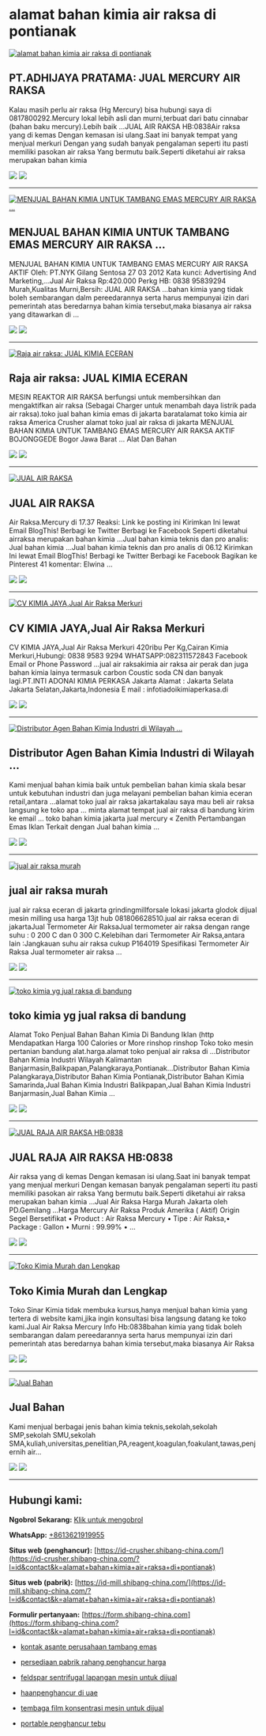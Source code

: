 # alamat bahan kimia air raksa di pontianak

<a href="https://swt.shibang-china.com/?l=id&img&k=alamat+bahan+kimia+air+raksa+di+pontianak" target="_blank">![alamat bahan kimia air raksa di pontianak](http://static.shibang-china.com/all-800x300/518.jpg)</a>

## PT.ADHIJAYA PRATAMA: JUAL MERCURY AIR RAKSA
Kalau masih perlu air raksa (Hg Mercury) bisa hubungi saya di 0817800292.Mercury lokal lebih asli dan murni,terbuat dari batu cinnabar (bahan baku mercury).Lebih baik …JUAL AIR RAKSA HB:0838Air raksa yang di kemas Dengan kemasan isi ulang.Saat ini banyak tempat yang menjual merkuri Dengan yang sudah banyak pengalaman seperti itu pasti memiliki pasokan air raksa Yang bermutu baik.Seperti diketahui air raksa merupakan bahan kimia


<a href="https://whatsapp.shibangsoft.com/WhatsApp.php" target="_blank" title="WhatsApp">![](http://static.shibang-china.com/icon/whatsapp.png)</a> <a href="https://swt.shibang-china.com/?l=id&icon&k=alamat+bahan+kimia+air+raksa+di+pontianak" target="_blank">![](http://static.shibang-china.com/icon/chat-id.png)</a>

---

<a href="https://swt.shibang-china.com/?l=id&img&k=alamat+bahan+kimia+air+raksa+di+pontianak" target="_blank">![MENJUAL BAHAN KIMIA UNTUK TAMBANG EMAS MERCURY AIR RAKSA …](http://static.shibang-china.com/all-800x300/762.jpg)</a>

## MENJUAL BAHAN KIMIA UNTUK TAMBANG EMAS MERCURY AIR RAKSA …
MENJUAL BAHAN KIMIA UNTUK TAMBANG EMAS MERCURY AIR RAKSA AKTIF Oleh: PT.NYK Gilang Sentosa 27 03 2012 Kata kunci: Advertising And Marketing,…Jual Air Raksa Rp:420.000 Perkg HB: 0838 95839294 Murah,Kualitas Murni,Bersih: JUAL AIR RAKSA …bahan kimia yang tidak boleh sembarangan dalm pereedarannya serta harus mempunyai izin dari pemerintah atas beredarnya bahan kimia tersebut,maka biasanya air raksa yang ditawarkan di …


<a href="https://whatsapp.shibangsoft.com/WhatsApp.php" target="_blank" title="WhatsApp">![](http://static.shibang-china.com/icon/whatsapp.png)</a> <a href="https://swt.shibang-china.com/?l=id&icon&k=alamat+bahan+kimia+air+raksa+di+pontianak" target="_blank">![](http://static.shibang-china.com/icon/chat-id.png)</a>

---

<a href="https://swt.shibang-china.com/?l=id&img&k=alamat+bahan+kimia+air+raksa+di+pontianak" target="_blank">![Raja air raksa: JUAL KIMIA ECERAN](http://static.shibang-china.com/all-800x300/389.jpg)</a>

## Raja air raksa: JUAL KIMIA ECERAN
MESIN REAKTOR AIR RAKSA berfungsi untuk membersihkan dan mengaktifkan air raksa (Sebagai Charger untuk menambah daya listrik pada air raksa).toko jual bahan kimia emas di jakarta baratalamat toko kimia air raksa America Crusher alamat toko jual air raksa di jakarta MENJUAL BAHAN KIMIA UNTUK TAMBANG EMAS MERCURY AIR RAKSA AKTIF BOJONGGEDE Bogor Jawa Barat … Alat Dan Bahan


<a href="https://whatsapp.shibangsoft.com/WhatsApp.php" target="_blank" title="WhatsApp">![](http://static.shibang-china.com/icon/whatsapp.png)</a> <a href="https://swt.shibang-china.com/?l=id&icon&k=alamat+bahan+kimia+air+raksa+di+pontianak" target="_blank">![](http://static.shibang-china.com/icon/chat-id.png)</a>

---

<a href="https://swt.shibang-china.com/?l=id&img&k=alamat+bahan+kimia+air+raksa+di+pontianak" target="_blank">![JUAL AIR RAKSA](http://static.shibang-china.com/all-800x300/1252.jpg)</a>

## JUAL AIR RAKSA
Air Raksa.Mercury di 17.37 Reaksi: Link ke posting ini Kirimkan Ini lewat Email BlogThis! Berbagi ke Twitter Berbagi ke Facebook Seperti diketahui airraksa merupakan bahan kimia …Jual bahan kimia teknis dan pro analis: Jual bahan kimia …Jual bahan kimia teknis dan pro analis di 06.12 Kirimkan Ini lewat Email BlogThis! Berbagi ke Twitter Berbagi ke Facebook Bagikan ke Pinterest 41 komentar: Elwina …


<a href="https://whatsapp.shibangsoft.com/WhatsApp.php" target="_blank" title="WhatsApp">![](http://static.shibang-china.com/icon/whatsapp.png)</a> <a href="https://swt.shibang-china.com/?l=id&icon&k=alamat+bahan+kimia+air+raksa+di+pontianak" target="_blank">![](http://static.shibang-china.com/icon/chat-id.png)</a>

---

<a href="https://swt.shibang-china.com/?l=id&img&k=alamat+bahan+kimia+air+raksa+di+pontianak" target="_blank">![CV KIMIA JAYA,Jual Air Raksa Merkuri](http://static.shibang-china.com/all-800x300/824.jpg)</a>

## CV KIMIA JAYA,Jual Air Raksa Merkuri
CV KIMIA JAYA,Jual Air Raksa Merkuri 420ribu Per Kg,Cairan Kimia Merkuri,Hubungi: 0838 9583 9294 WHATSAPP:082311572843 Facebook Email or Phone Password …jual air raksakimia air raksa air perak dan juga bahan kimia lainya termasuk carbon Coustic soda CN dan banyak lagi.PT.INTI ADONAI KIMIA PERKASA Jakarta Alamat : Jakarta Selata Jakarta Selatan,Jakarta,Indonesia E mail : infotiadoikimiaperkasa.di


<a href="https://whatsapp.shibangsoft.com/WhatsApp.php" target="_blank" title="WhatsApp">![](http://static.shibang-china.com/icon/whatsapp.png)</a> <a href="https://swt.shibang-china.com/?l=id&icon&k=alamat+bahan+kimia+air+raksa+di+pontianak" target="_blank">![](http://static.shibang-china.com/icon/chat-id.png)</a>

---

<a href="https://swt.shibang-china.com/?l=id&img&k=alamat+bahan+kimia+air+raksa+di+pontianak" target="_blank">![Distributor Agen Bahan Kimia Industri di Wilayah …](http://static.shibang-china.com/all-800x300/513.jpg)</a>

## Distributor Agen Bahan Kimia Industri di Wilayah …
Kami menjual bahan kimia baik untuk pembelian bahan kimia skala besar untuk kebutuhan industri dan juga melayani pembelian bahan kimia eceran retail,antara …alamat toko jual air raksa jakartakalau saya mau beli air raksa langsung ke toko apa … minta alamat tempat jual air raksa di bandung kirim ke email … toko bahan kimia jakarta jual mercury « Zenith Pertambangan Emas Iklan Terkait dengan Jual bahan kimia …


<a href="https://whatsapp.shibangsoft.com/WhatsApp.php" target="_blank" title="WhatsApp">![](http://static.shibang-china.com/icon/whatsapp.png)</a> <a href="https://swt.shibang-china.com/?l=id&icon&k=alamat+bahan+kimia+air+raksa+di+pontianak" target="_blank">![](http://static.shibang-china.com/icon/chat-id.png)</a>

---

<a href="https://swt.shibang-china.com/?l=id&img&k=alamat+bahan+kimia+air+raksa+di+pontianak" target="_blank">![jual air raksa murah](http://static.shibang-china.com/all-800x300/868.jpg)</a>

## jual air raksa murah
jual air raksa eceran di jakarta grindingmillforsale lokasi jakarta glodok dijual mesin milling usa harga 13jt hub 081806628510.jual air raksa eceran di jakartaJual Termometer Air RaksaJual termometer air raksa dengan range suhu : 0 200 C dan 0 300 C.Kelebihan dari Termometer Air Raksa,antara lain :Jangkauan suhu air raksa cukup P164019 Spesifikasi Termometer Air Raksa Jual termometer air raksa …


<a href="https://whatsapp.shibangsoft.com/WhatsApp.php" target="_blank" title="WhatsApp">![](http://static.shibang-china.com/icon/whatsapp.png)</a> <a href="https://swt.shibang-china.com/?l=id&icon&k=alamat+bahan+kimia+air+raksa+di+pontianak" target="_blank">![](http://static.shibang-china.com/icon/chat-id.png)</a>

---

<a href="https://swt.shibang-china.com/?l=id&img&k=alamat+bahan+kimia+air+raksa+di+pontianak" target="_blank">![toko kimia yg jual raksa di bandung](http://static.shibang-china.com/all-800x300/154.jpg)</a>

## toko kimia yg jual raksa di bandung
Alamat Toko Penjual Bahan Bahan Kimia Di Bandung Iklan (http Mendapatkan Harga 100 Calories or More rinshop rinshop Toko toko mesin pertanian bandung alat.harga.alamat toko penjual air raksa di …Distributor Bahan Kimia Industri Wilayah Kalimantan Banjarmasin,Balikpapan,Palangkaraya,Pontianak…Distributor Bahan Kimia Palangkaraya,Distributor Bahan Kimia Pontianak,Distributor Bahan Kimia Samarinda,Jual Bahan Kimia Industri Balikpapan,Jual Bahan Kimia Industri Banjarmasin,Jual Bahan Kimia …


<a href="https://whatsapp.shibangsoft.com/WhatsApp.php" target="_blank" title="WhatsApp">![](http://static.shibang-china.com/icon/whatsapp.png)</a> <a href="https://swt.shibang-china.com/?l=id&icon&k=alamat+bahan+kimia+air+raksa+di+pontianak" target="_blank">![](http://static.shibang-china.com/icon/chat-id.png)</a>

---

<a href="https://swt.shibang-china.com/?l=id&img&k=alamat+bahan+kimia+air+raksa+di+pontianak" target="_blank">![JUAL RAJA AIR RAKSA HB:0838](http://static.shibang-china.com/all-800x300/1444.jpg)</a>

## JUAL RAJA AIR RAKSA HB:0838
Air raksa yang di kemas Dengan kemasan isi ulang.Saat ini banyak tempat yang menjual merkuri Dengan kemasan banyak pengalaman seperti itu pasti memiliki pasokan air raksa Yang bermutu baik.Seperti diketahui air raksa merupakan bahan kimia …Jual Air Raksa Harga Murah Jakarta oleh PD.Gemilang …Harga Mercury Air Raksa Produk Amerika ( Aktif) Origin Segel Bersetifikat • Product : Air Raksa Mercury • Tipe : Air Raksa,• Package : Gallon • Murni : 99.99% • …


<a href="https://whatsapp.shibangsoft.com/WhatsApp.php" target="_blank" title="WhatsApp">![](http://static.shibang-china.com/icon/whatsapp.png)</a> <a href="https://swt.shibang-china.com/?l=id&icon&k=alamat+bahan+kimia+air+raksa+di+pontianak" target="_blank">![](http://static.shibang-china.com/icon/chat-id.png)</a>

---

<a href="https://swt.shibang-china.com/?l=id&img&k=alamat+bahan+kimia+air+raksa+di+pontianak" target="_blank">![Toko Kimia Murah dan Lengkap](http://static.shibang-china.com/all-800x300/912.jpg)</a>

## Toko Kimia Murah dan Lengkap
Toko Sinar Kimia tidak membuka kursus,hanya menjual bahan kimia yang tertera di website kami,jika ingin konsultasi bisa langsung datang ke toko kami.Jual Air Raksa Mercury Info Hb:0838bahan kimia yang tidak boleh sembarangan dalam pereedarannya serta harus mempunyai izin dari pemerintah atas beredarnya bahan kimia tersebut,maka biasanya Air Raksa


<a href="https://whatsapp.shibangsoft.com/WhatsApp.php" target="_blank" title="WhatsApp">![](http://static.shibang-china.com/icon/whatsapp.png)</a> <a href="https://swt.shibang-china.com/?l=id&icon&k=alamat+bahan+kimia+air+raksa+di+pontianak" target="_blank">![](http://static.shibang-china.com/icon/chat-id.png)</a>

---

<a href="https://swt.shibang-china.com/?l=id&img&k=alamat+bahan+kimia+air+raksa+di+pontianak" target="_blank">![Jual Bahan](http://static.shibang-china.com/all-800x300/300.jpg)</a>

## Jual Bahan
Kami menjual berbagai jenis bahan kimia teknis,sekolah,sekolah SMP,sekolah SMU,sekolah SMA,kuliah,universitas,penelitian,PA,reagent,koagulan,foakulant,tawas,penjernih air…

<a href="https://whatsapp.shibangsoft.com/WhatsApp.php" target="_blank" title="WhatsApp">![](http://static.shibang-china.com/icon/whatsapp.png)</a> <a href="https://swt.shibang-china.com/?l=id&icon&k=alamat+bahan+kimia+air+raksa+di+pontianak" target="_blank">![](http://static.shibang-china.com/icon/chat-id.png)</a>

---
## Hubungi kami:

**Ngobrol Sekarang:** [Klik untuk mengobrol](https://swt.shibang-china.com?l=id&contact&k=alamat+bahan+kimia+air+raksa+di+pontianak)

**WhatsApp:**  [+8613621919955](https://whatsapp.shibangsoft.com/WhatsApp.php)

**Situs web (penghancur):** [https://id-crusher.shibang-china.com/](https://id-crusher.shibang-china.com/?l=id&contact&k=alamat+bahan+kimia+air+raksa+di+pontianak)

**Situs web (pabrik):** [https://id-mill.shibang-china.com/](https://id-mill.shibang-china.com/?l=id&contact&k=alamat+bahan+kimia+air+raksa+di+pontianak)

**Formulir pertanyaan:** [https://form.shibang-china.com](https://form.shibang-china.com?l=id&contact&k=alamat+bahan+kimia+air+raksa+di+pontianak)

* [kontak asante perusahaan tambang emas](../31/kontak%20asante%20perusahaan%20tambang%20emas.md)

* [persediaan pabrik rahang penghancur harga](../39/persediaan%20pabrik%20rahang%20penghancur%20harga.md)

* [feldspar sentrifugal lapangan mesin untuk dijual](../39/feldspar%20sentrifugal%20lapangan%20mesin%20untuk%20dijual.md)

* [haan ​​penghancur di uae](../38/haan%20%E2%80%8B%E2%80%8Bpenghancur%20di%20uae.md)

* [tembaga film konsentrasi mesin untuk dijual](../39/tembaga%20film%20konsentrasi%20mesin%20untuk%20dijual.md)

* [portable penghancur tebu](../31/portable%20penghancur%20tebu.md)